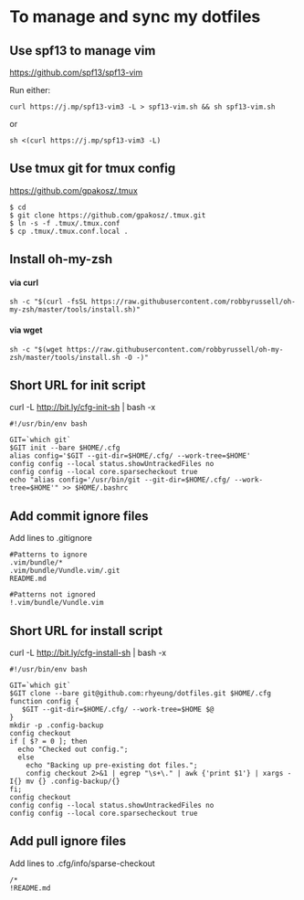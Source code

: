 # To manage and sync my dotfiles

## Use spf13 to manage vim
https://github.com/spf13/spf13-vim

Run either:
```
curl https://j.mp/spf13-vim3 -L > spf13-vim.sh && sh spf13-vim.sh
```
or
```
sh <(curl https://j.mp/spf13-vim3 -L)
```
## Use tmux git for tmux config
https://github.com/gpakosz/.tmux

```
$ cd
$ git clone https://github.com/gpakosz/.tmux.git
$ ln -s -f .tmux/.tmux.conf
$ cp .tmux/.tmux.conf.local .
```

## Install oh-my-zsh
#### via curl

```shell
sh -c "$(curl -fsSL https://raw.githubusercontent.com/robbyrussell/oh-my-zsh/master/tools/install.sh)"
```

#### via wget

```shell
sh -c "$(wget https://raw.githubusercontent.com/robbyrussell/oh-my-zsh/master/tools/install.sh -O -)"
```

## Short URL for init script
curl -L http://bit.ly/cfg-init-sh | bash -x

```
#!/usr/bin/env bash

GIT=`which git`
$GIT init --bare $HOME/.cfg
alias config='$GIT --git-dir=$HOME/.cfg/ --work-tree=$HOME'
config config --local status.showUntrackedFiles no
config config --local core.sparsecheckout true
echo "alias config='/usr/bin/git --git-dir=$HOME/.cfg/ --work-tree=$HOME'" >> $HOME/.bashrc
```
## Add commit ignore files
Add lines to .gitignore
```
#Patterns to ignore
.vim/bundle/*
.vim/bundle/Vundle.vim/.git
README.md

#Patterns not ignored
!.vim/bundle/Vundle.vim
```
## Short URL for install script
curl -L http://bit.ly/cfg-install-sh | bash -x

```
#!/usr/bin/env bash

GIT=`which git`
$GIT clone --bare git@github.com:rhyeung/dotfiles.git $HOME/.cfg
function config {
   $GIT --git-dir=$HOME/.cfg/ --work-tree=$HOME $@
}
mkdir -p .config-backup
config checkout
if [ $? = 0 ]; then
  echo "Checked out config.";
  else
    echo "Backing up pre-existing dot files.";
    config checkout 2>&1 | egrep "\s+\." | awk {'print $1'} | xargs -I{} mv {} .config-backup/{}
fi;
config checkout
config config --local status.showUntrackedFiles no
config config --local core.sparsecheckout true
```

## Add pull ignore files
Add lines to .cfg/info/sparse-checkout
```
/*
!README.md
```
